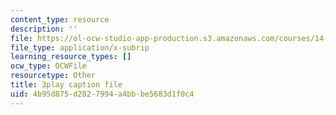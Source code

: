```yaml
---
content_type: resource
description: ''
file: https://ol-ocw-studio-app-production.s3.amazonaws.com/courses/14-01-principles-of-microeconomics-fall-2018/4b95d875d2827994a4bbbe5683d1f0c4_ufrYzoR_4xE.srt
file_type: application/x-subrip
learning_resource_types: []
ocw_type: OCWFile
resourcetype: Other
title: 3play caption file
uid: 4b95d875-d282-7994-a4bb-be5683d1f0c4
---
```

